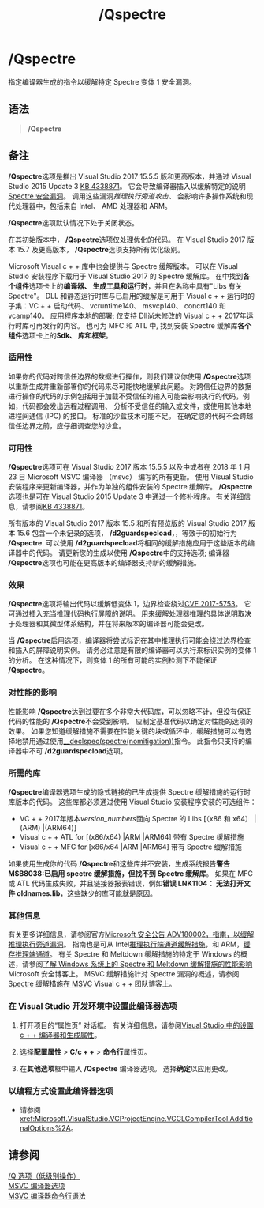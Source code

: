 ﻿---
title: /Qspectre
ms.date: 10/12/2018
f1_keywords:
- /Qspectre
helpviewer_keywords:
- /Qspectre
ms.openlocfilehash: 42adff6564dc1c2ef47abffe9f9e6e630279ea7d
ms.sourcegitcommit: 8105b7003b89b73b4359644ff4281e1595352dda
ms.translationtype: MT
ms.contentlocale: zh-CN
ms.lasthandoff: 03/14/2019
ms.locfileid: "57812455"
---
# <a name="qspectre"></a>/Qspectre

指定编译器生成的指令以缓解特定 Spectre 变体 1 安全漏洞。

## <a name="syntax"></a>语法

> **/Qspectre**

## <a name="remarks"></a>备注

**/Qspectre**选项是推出 Visual Studio 2017 15.5.5 版和更高版本，并通过 Visual Studio 2015 Update 3 [KB 4338871](https://support.microsoft.com/help/4338871/visual-studio-2015-update-3-spectre-variant-1-toolset-qspectre)。 它会导致编译器插入以缓解特定的说明[Spectre 安全漏洞](https://spectreattack.com/spectre.pdf)。 调用这些漏洞*推理执行旁道攻击*、 会影响许多操作系统和现代处理器中，包括来自 Intel、 AMD 处理器和 ARM。

**/Qspectre**选项默认情况下处于关闭状态。

在其初始版本中， **/Qspectre**选项仅处理优化的代码。 在 Visual Studio 2017 版本 15.7 及更高版本， **/Qspectre**选项支持所有优化级别。

Microsoft Visual c + + 库中也会提供与 Spectre 缓解版本。 可以在 Visual Studio 安装程序下载用于 Visual Studio 2017 的 Spectre 缓解库。 在中找到**各个组件**选项卡上的**编译器、 生成工具和运行时**，并且在名称中具有"Libs 有关 Spectre"。 DLL 和静态运行时库与已启用的缓解是可用于 Visual c + + 运行时的子集：VC + + 启动代码、 vcruntime140、 msvcp140、 concrt140 和 vcamp140。 应用程序本地的部署; 仅支持 Dll尚未修改的 Visual c + + 2017年运行时库可再发行的内容。 也可为 MFC 和 ATL 中, 找到安装 Spectre 缓解库**各个组件**选项卡上的**Sdk、 库和框架**。

### <a name="applicability"></a>适用性

如果你的代码对跨信任边界的数据进行操作，则我们建议你使用 **/Qspectre**选项以重新生成并重新部署你的代码来尽可能快地缓解此问题。 对跨信任边界的数据进行操作的代码的示例包括用于加载不受信任的输入可能会影响执行的代码，例如，代码都会发出远程过程调用、 分析不受信任的输入或文件，或使用其他本地进程间通信 (IPC) 的接口。 标准的沙盒技术可能不足。 在确定您的代码不会跨越信任边界之前，应仔细调查您的沙盒。

### <a name="availability"></a>可用性

**/Qspectre**选项可在 Visual Studio 2017 版本 15.5.5 以及中或者在 2018 年 1 月 23 日 Microsoft MSVC 编译器 （msvc） 编写的所有更新。 使用 Visual Studio 安装程序来更新编译器，并作为单独的组件安装的 Spectre 缓解库。 **/Qspectre**选项也是可在 Visual Studio 2015 Update 3 中通过一个修补程序。 有关详细信息，请参阅[KB 4338871](https://support.microsoft.com/help/4338871)。

所有版本的 Visual Studio 2017 版本 15.5 和所有预览版的 Visual Studio 2017 版本 15.6 包含一个未记录的选项， **/d2guardspecload**，，等效于的初始行为 **/Qspectre**. 可以使用 **/d2guardspecload**将相同的缓解措施应用于这些版本的编译器中的代码。 请更新您的生成以使用 **/Qspectre**中的支持选项; 编译器 **/Qspectre**选项也可能在更高版本的编译器支持新的缓解措施。

### <a name="effect"></a>效果

**/Qspectre**选项将输出代码以缓解低变体 1，边界检查绕过[CVE 2017-5753](https://nvd.nist.gov/vuln/detail/CVE-2017-5753)。 它可通过插入充当推理代码执行屏障的说明。 用来缓解处理器推理的具体说明取决于处理器和其微型体系结构，并在将来版本的编译器可能会更改。

当 **/Qspectre**启用选项，编译器将尝试标识在其中推理执行可能会绕过边界检查和插入的屏障说明实例。 请务必注意是有限的编译器可以执行来标识实例的变体 1 的分析。 在这种情况下，则变体 1 的所有可能的实例检测下不能保证 **/Qspectre**。

### <a name="performance-impact"></a>对性能的影响

性能影响 **/Qspectre**达到过要在多个非常大代码库，可以忽略不计，但没有保证代码的性能的 **/Qspectre**不会受到影响。 应制定基准代码以确定对性能的选项的效果。 如果您知道缓解措施不需要在性能关键的块或循环中，缓解措施可以有选择地禁用通过使用[__declspec(spectre(nomitigation))](../../cpp/spectre.md)指令。 此指令只支持的编译器中不可 **/d2guardspecload**选项。

### <a name="required-libraries"></a>所需的库

**/Qspectre**编译器选项生成的隐式链接的已生成提供 Spectre 缓解措施的运行时库版本的代码。 这些库都必须通过使用 Visual Studio 安装程序安装的可选组件：

- VC + + 2017年版本*version_numbers*面向 Spectre 的 Libs \[（x86 和 x64） |(ARM) |(ARM64)]
- Visual c + + ATL for \[(x86/x64) |ARM |ARM64] 带有 Spectre 缓解措施
- Visual c + + MFC for \[x86/x64 |ARM |ARM64] 带有 Spectre 缓解措施

如果使用生成你的代码 **/Qspectre**和这些库并不安装，生成系统报告**警告 MSB8038:已启用 spectre 缓解措施，但找不到 Spectre 缓解库**。 如果在 MFC 或 ATL 代码生成失败，并且链接器报表错误，例如**错误 LNK1104： 无法打开文件 oldnames.lib**，这些缺少的库可能就是原因。

### <a name="additional-information"></a>其他信息

有关更多详细信息，请参阅官方[Microsoft 安全公告 ADV180002，指南，以缓解推理执行旁道漏洞](https://portal.msrc.microsoft.com/en-US/security-guidance/advisory/ADV180002)。 指南也是可从 Intel[推理执行端通道缓解措施](https://software.intel.com/sites/default/files/managed/c5/63/336996-Speculative-Execution-Side-Channel-Mitigations.pdf)，和 ARM，[缓存推理端通道](https://developer.arm.com/-/media/Files/pdf/Cache_Speculation_Side-channels.pdf)。 有关 Spectre 和 Meltdown 缓解措施的特定于 Windows 的概述，请参阅[了解 Windows 系统上的 Spectre 和 Meltdown 缓解措施的性能影响](https://cloudblogs.microsoft.com/microsoftsecure/2018/01/09/understanding-the-performance-impact-of-spectre-and-meltdown-mitigations-on-windows-systems/)Microsoft 安全博客上。 MSVC 缓解措施针对 Spectre 漏洞的概述，请参阅[Spectre 缓解措施在 MSVC](https://blogs.msdn.microsoft.com/vcblog/2018/01/15/spectre-mitigations-in-msvc./) Visual c + + 团队博客上。

### <a name="to-set-this-compiler-option-in-the-visual-studio-development-environment"></a>在 Visual Studio 开发环境中设置此编译器选项

1. 打开项目的“属性页”  对话框。 有关详细信息，请参阅[Visual Studio 中的设置 c + + 编译器和生成属性](../working-with-project-properties.md)。

1. 选择**配置属性** > **C/c + +** > **命令行**属性页。

1. 在**其他选项**框中输入 **/Qspectre** 编译器选项。 选择**确定**以应用更改。

### <a name="to-set-this-compiler-option-programmatically"></a>以编程方式设置此编译器选项

- 请参阅 <xref:Microsoft.VisualStudio.VCProjectEngine.VCCLCompilerTool.AdditionalOptions%2A>。

## <a name="see-also"></a>请参阅

[/Q 选项（低级别操作）](q-options-low-level-operations.md)<br/>
[MSVC 编译器选项](compiler-options.md)<br/>
[MSVC 编译器命令行语法](compiler-command-line-syntax.md)
